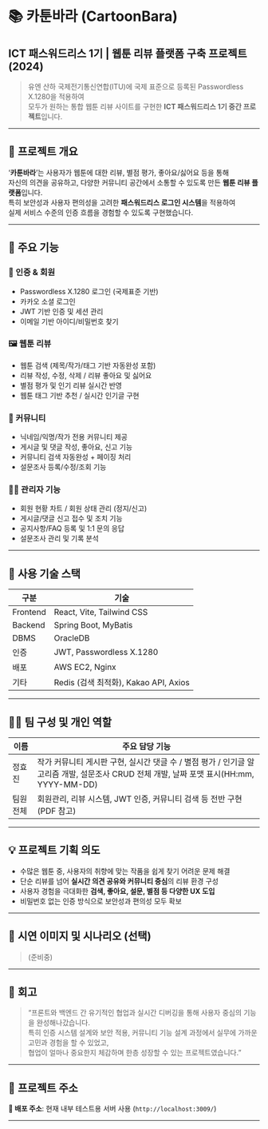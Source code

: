 # 📚 카툰바라 (CartoonBara)  
## ICT 패스워드리스 1기 | 웹툰 리뷰 플랫폼 구축 프로젝트 (2024)

> 유엔 산하 국제전기통신연합(ITU)에 국제 표준으로 등록된 Passwordless X.1280을 적용하여  
> 모두가 원하는 통합 웹툰 리뷰 사이트를 구현한 **ICT 패스워드리스 1기 중간 프로젝트**입니다.

---

## 📌 프로젝트 개요

‘**카툰바라**’는 사용자가 웹툰에 대한 리뷰, 별점 평가, 좋아요/싫어요 등을 통해  
자신의 의견을 공유하고, 다양한 커뮤니티 공간에서 소통할 수 있도록 만든 **웹툰 리뷰 플랫폼**입니다.  
특히 보안성과 사용자 편의성을 고려한 **패스워드리스 로그인 시스템**을 적용하여  
실제 서비스 수준의 인증 흐름을 경험할 수 있도록 구현했습니다.

---

## 🎯 주요 기능

### 🔐 인증 & 회원
- Passwordless X.1280 로그인 (국제표준 기반)
- 카카오 소셜 로그인
- JWT 기반 인증 및 세션 관리
- 이메일 기반 아이디/비밀번호 찾기

### 🖼️ 웹툰 리뷰
- 웹툰 검색 (제목/작가/태그 기반 자동완성 포함)
- 리뷰 작성, 수정, 삭제 / 리뷰 좋아요 및 싫어요
- 별점 평가 및 인기 리뷰 실시간 반영
- 웹툰 태그 기반 추천 / 실시간 인기글 구현

### 💬 커뮤니티
- 닉네임/익명/작가 전용 커뮤니티 제공
- 게시글 및 댓글 작성, 좋아요, 신고 기능
- 커뮤니티 검색 자동완성 + 페이징 처리
- 설문조사 등록/수정/조회 기능

### 🧑‍💼 관리자 기능
- 회원 현황 차트 / 회원 상태 관리 (정지/신고)
- 게시글/댓글 신고 접수 및 조치 기능
- 공지사항/FAQ 등록 및 1:1 문의 응답
- 설문조사 관리 및 기록 분석

---

## 🧩 사용 기술 스택

| 구분 | 기술 |
|------|------|
| Frontend | React, Vite, Tailwind CSS |
| Backend | Spring Boot, MyBatis |
| DBMS | OracleDB |
| 인증 | JWT, Passwordless X.1280 |
| 배포 | AWS EC2, Nginx |
| 기타 | Redis (검색 최적화), Kakao API, Axios |

---

## 🧑‍💻 팀 구성 및 개인 역할

| 이름 | 주요 담당 기능 |
|------|----------------|
| 정효진 | 작가 커뮤니티 게시판 구현, 실시간 댓글 수 / 별점 평가 / 인기글 알고리즘 개발, 설문조사 CRUD 전체 개발, 날짜 포맷 표시(HH:mm, YYYY-MM-DD) |
| 팀원 전체 | 회원관리, 리뷰 시스템, JWT 인증, 커뮤니티 검색 등 전반 구현 (PDF 참고) |

---

## 💡 프로젝트 기획 의도

- 수많은 웹툰 중, 사용자의 취향에 맞는 작품을 쉽게 찾기 어려운 문제 해결
- 단순 리뷰를 넘어 **실시간 의견 공유와 커뮤니티 중심**의 리뷰 환경 구성
- 사용자 경험을 극대화한 **검색, 좋아요, 설문, 별점 등 다양한 UX 도입**
- 비밀번호 없는 인증 방식으로 보안성과 편의성 모두 확보

---

## 📸 시연 이미지 및 시나리오 (선택)

> (준비중)

---

## 📝 회고

> “프론트와 백엔드 간 유기적인 협업과 실시간 디버깅을 통해 사용자 중심의 기능을 완성해나갔습니다.  
> 특히 인증 시스템 설계와 보안 적용, 커뮤니티 기능 설계 과정에서 실무에 가까운 고민과 경험을 할 수 있었고,  
> 협업이 얼마나 중요한지 체감하며 한층 성장할 수 있는 프로젝트였습니다.”

---

## 🔗 프로젝트 주소

**📍 배포 주소**: 현재 내부 테스트용 서버 사용 (`http://localhost:3009/`)

---
